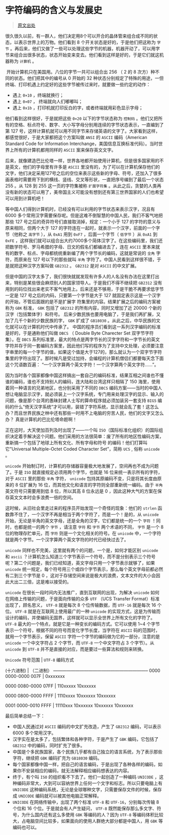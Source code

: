 # 字符编码的含义与发展史

> [原文出处](https://www.zhihu.com/question/23374078/answer/69732605)

很久很久以前，有一群人，他们决定用8个可以开合的晶体管来组合成不同的状态，以表示世界上的万物。他们看到 8 个开关状态是好的，于是他们把这称为 `字节` 。再后来，他们又做了一些可以处理这些字节的机器，机器开动了，可以用字节来组合出很多状态，状态开始变来变去。他们看到这样是好的，于是它们就这机器称为 `计算机` 。

​		开始计算机只在美国用。八位的字节一共可以组合出 256 （ 2 的 8 次方）种不同的状态。他们把其中的编号从 0 开始的 32 种状态分别规定了特殊的用途，一但终端、打印机遇上约定好的这些字节被传过来时，就要做一些约定的动作：

- 遇上 `0×10` ，终端就换行；
- 遇上 `0×07` ， 终端就向人们嘟嘟叫；
- 遇上 `0x1b` ，打印机就打印反白的字，或者终端就用彩色显示字母；

他们看到这样很好，于是就把这些 `0×20` 以下的字节状态称为 `控制码` 。他们又把所有的空格、标点符号、数字、大小写字母分别用连续的字节状态表示，一直编到了第 127 号，这样计算机就可以用不同字节来存储英语的文字了。大家看到这样，都感觉很好，于是大家都把这个方案叫做 `ANSI` 的 `ASCII` 编码（American Standard Code for Information Interchange，美国信息互换标准代码）。当时世界上所有的计算机都用同样的 `ASCII` 案来保存英文文字。

后来，就像建造巴比伦塔一样，世界各地都开始使用计算机，但是很多国家用的不是英文，他们的字母里有许多是 `ASCII` 里没有的，为了可以在计算机保存他们的文字，他们决定采用127号之后的空位来表示这些新的字母、符号，还加入了很多画表格时需要用下到的横线、竖线、交叉等形状，一直把序号编到了最后一个状态 255 。从 128 到 255 这一页的字符集被称 `扩展字符集` 。从此之后，贪婪的人类再没有新的状态可以用了，美帝国主义可能没有想到还有第三世界国家的人们也希望可以用到计算机吧！

等中国人们得到计算机时，已经没有可以利用的字节状态来表示汉字，况且有 6000 多个常用汉字需要保存呢。但是这难不倒智慧的中国人民，我们不客气地把那些 127 号之后的奇异符号们直接取消掉，规定：一个小于 127 的字符的意义与原来相同，但两个大于 127 的字符连在一起时，就表示一个汉字，前面的一个字节（他称之 `高字节` ），从 `0xA1` 用到 `0xF7` ，后面一个字节（ `低字节` ）从 `0xA1` 到 `0xFE` ，这样我们就可以组合出大约7000多个简体汉字了。在这些编码里，我们还把数学符号、罗马希腊的字母、日文的假名们都编进去了，连在 `ASCII` 里本来就有的数字、标点、字母都统统重新编了两个字节长的编码，这就是常说的 `全角` 字符，而原来在 127 号以下的那些就叫 `半角` 字符了。中国人民看到这样很不错，于是就把这种汉字方案叫做 `GB2312` 。 `GB2312` 是对 `ASCII` 的中文扩展。

但是中国的汉字太多了，我们很快就就发现有许多人的人名没有办法在这里打出来，特别是某些很会麻烦别人的国家领导人。于是我们不得不继续把 `GB2312` 没有用到的码位找出来老实不客气地用上。后来还是不够用，于是干脆不再要求低字节一定是 127 号之后的内码，只要第一个字节是大于 127 就固定表示这是一个汉字的开始，不管后面跟的是不是扩展字
符集里的内容。结果扩展之后的编码方案被称为 `GBK` 标准， `GBK` 包括了 `GB2312` 的所有内容，同时又增加了近 20000 个新的汉字（包括繁体字）和符号。 后来少数民族也要用电脑了，于是我们再扩展，又加了几千个新的少数民族的字， `GBK` 扩成了 `GB18030` 。从此之后，中华民族的文化就可以在计算机时代中传承了。 中国的程序员们看到这一系列汉字编码的标准是好的，于是通称他们叫做 `DBCS` （ Double Byte Charecter Set 双字节字符集）。在 `DBCS` 系列标准里，最大的特点是两字节长的汉字字符和一字节长的英文字符并存于同一套编码方案里，因此他们写的程序为了支持中文处理，必须要注意字串里的每一个字节的值，如果这个值是大于127的，那么就认为一个双字节字符集里的字符出现了。那时候凡是受过加持，会编程的计算机僧侣们都要每天念下面这个咒语数百遍： “一个汉字算两个英文字符！一个汉字算两个英文字符......”。

因为当时各个国家都像中国这样搞出一套自己的编码标准，结果互相之间谁也不懂谁的编码，谁也不支持别人的编码，连大陆和台湾这样只相隔了 150 海里，使用着同一种语言的兄弟地区，也分别采用了不同的 `DBCS` 编码方案——当时的中国人想让电脑显示汉字，就必须装上一个汉字系统，专门用来处理汉字的显示、输入的问题，像是那个台湾的愚昧封建人士写的算命程序就必须加装另一套支持 `BIG5` 编码的什么”倚天汉字系统”才可以用，装错了字符系统，显示就会乱了套！这怎么办？而且世界民族之林中还有那些一时用不上电脑的穷苦人民，他们的文字又怎么办？ 真是计算机的巴比伦塔命题啊！

正在这时，大天使加百列及时出现了——一个叫 `ISO`（国际标准化组织）的国际组织决定着手解决这个问题。他们采用的方法很简单：废了所有的地区性编码方案，重新搞一个包括了地球上所有文化、所有字母和符号 的编码！他们打算叫它”Universal Multiple-Octet Coded Character Set”，简称 `UCS` , 俗称 `unicode` 。

`unicode` 开始制订时，计算机的存储器容量极大地发展了，空间再也不成为问题了。于是 `ISO` 就直接规定必须用两个字节，也就是 16 位来统一表示所有的字符，对于 `ASCII` 里的那些 `半角` 字符， `unicode` 包持其原编码不变，只是将其长度由原来的 8 位扩展为 16 位，而其他文化和语言的字符则全部重新统一编码。由于 `半角` 英文符号只需要用到低 8 位，所以其高 8 位永远是 0 ，因此这种大气的方案在保存英文文本时会多浪费一倍的空间。

这时候，从旧社会里走过来的程序员开始发现一个奇怪的现象：他们的 `strlen` 函数靠不住了，一个汉字不再是相当于两个字符了，而是一个！是的，从 `unicode` 开始，无论是半角的英文字母，还是全角的汉字，它们都是统一的一个 `字符` ！同时，也都是统一的两个 `字节` ，请注意 `字符` 和 `字节` 两个术语的不同， `字节` 是一个 8 位的物理存贮单元，而 `字符` 则是一个文化相关的符号。在 `unicode` 中，一个字符就是两个字节。一个汉字算两个英文字符的时代已经快过去了。

`unicode` 同样也不完美，这里就有两个的问题，一个是，如何才能区别 `unicode` 和 `ascii` ？计算机怎么知道三个字节表示一个符号，而不是分别表示三个符号呢？第二个问题是，我们已经知道，英文字母只用一个字节表示就够了，如果 `unicode` 统一规定，每个符号用三个或四个字节表示，那么每个英文字母前都必然有二到三个字节是 0 ，这对于存储空间来说是极大的浪费，文本文件的大小会因此大出二三倍，这是难以接受的。

`unicode` 在很长一段时间内无法推广，直到互联网的出现，为解决 `unicode` 如何在网络上传输的问题，于是面向传输的众多 `UTF` （UCS Transfer Format）标准出现了，顾名思义， `UTF-8` 就是每次 8 个位传输数据，而 `UTF-16` 就是每次 16 个位。 `UTF-8` 就是在互联网上使用最广的一种 `unicode` 的实现方式，这是为传输而设计的编码，并使编码无国界，这样就可以显示全世界上所有文化的字符了。 `UTF-8` 最大的一个特点，就是它是一种变长的编码方式。它可以使用 1~4 个字节表示一个符号，根据不同的符号而变化字节长度，当字符在 `ASCII` 码的范围时，就用一个字节表示，保留 `ASCII` 字符一个字节的编码做为它的一部分，注意的是 `unicode` 一个中文字符占 2 个字节，而 `UTF-8` 一个中文字符占 3 个字节）。从 `unicode` 到 `UTF-8` 并不是直接的对应，而是要过一些算法和规则来转换。



`Unicode` 符号范围         |   `UTF-8` 编码方式

(十六进制)                    |  （二进制）
—————————————————————–
0000 0000-0000 007F | 0xxxxxxx

0000 0080-0000 07FF | 110xxxxx 10xxxxxx

0000 0800-0000 FFFF | 1110xxxx 10xxxxxx 10xxxxxx

0001 0000-0010 FFFF | 11110xxx 10xxxxxx 10xxxxxx 10xxxxxx



最后简单总结一下：

- 中国人民通过对 `ASCII` 编码的中文扩充改造，产生了 `GB2312` 编码，可以表示 6000 多个常用汉字。
- 汉字实在是太多了，包括繁体和各种字符，于是产生了 `GBK` 编码，它包括了 `GB2312` 中的编码，同时扩充了很多。
- 中国是个多民族国家，各个民族几乎都有自己独立的语言系统，为了表示那些字符，继续把 `GBK` 编码扩充为 `GB18030` 编码。
- 每个国家都像中国一样，把自己的语言编码，于是出现了各种各样的编码，如果你不安装相应的编码，就无法解释相应编码想表达的内容。
- 终于，有个叫 `ISO` 的组织看不下去了。他们一起创造了一种编码 `UNICODE` ，这种编码非常大，大到可以容纳世界上任何一个文字和标志。所以只要电脑上有 `UNICODE` 这种编码系统，无论是全球哪种文字，只需要保存文件的时候，保存成 `UNICODE` 编码就可以被其他电脑正常解释。
- `UNICODE` 在网络传输中，出现了两个标准 `UTF-8` 和 `UTF-16`，分别每次传输 8 个位和 16 个位。于是就会有人产生疑问， `UTF-8` 既然能保存那么多文字、符号，为什么国内还有这么多使用 `GBK` 等编码的人？因为 `UTF-8` 等编码体积比较大，占电脑空间比较多，如果面向的使用人群绝大部分都是中国人，用 `GBK` 等编码也可以。